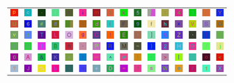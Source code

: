 <table>
<tr>
<td><img src="70.gif"></td>
<td><img src="63.gif"></td>
<td><img src="2E.gif"></td>
<td><img src="49.gif"></td>
<td><img src="72.gif"></td>
<td><img src="69.gif"></td>
<td><img src="6D.gif"></td>
<td><img src="24.gif"></td>
<td><img src="6B.gif"></td>
<td><img src="35.gif"></td>
<td><img src="gr1.gif"></td>
<td><img src="3A.gif"></td>
<td><img src="34.gif"></td>
<td><img src="33.gif"></td>
<td><img src="5B.gif"></td>
<td><img src="59.gif"></td>
</tr>
<tr>
<td><img src="55.gif"></td>
<td><img src="36.gif"></td>
<td><img src="23.gif"></td>
<td><img src="38.gif"></td>
<td><img src="gr3.gif"></td>
<td><img src="3B.gif"></td>
<td><img src="64.gif"></td>
<td><img src="28.gif"></td>
<td><img src="46.gif"></td>
<td><img src="39.gif"></td>
<td><img src="66.gif"></td>
<td><img src="68.gif"></td>
<td><img src="78.gif"></td>
<td><img src="56.gif"></td>
<td><img src="53.gif"></td>
<td><img src="47.gif"></td>
</tr>
<tr>
<td><img src="76.gif"></td>
<td><img src="7A.gif"></td>
<td><img src="54.gif"></td>
<td><img src="4C.gif"></td>
<td><img src="4F.gif"></td>
<td><img src="67.gif"></td>
<td><img src="43.gif"></td>
<td><img src="21.gif"></td>
<td><img src="45.gif"></td>
<td><img src="27.gif"></td>
<td><img src="5D.gif"></td>
<td><img src="4E.gif"></td>
<td><img src="5A.gif"></td>
<td><img src="60.gif"></td>
<td><img src="7B.gif"></td>
<td><img src="71.gif"></td>
</tr>
<tr>
<td><img src="61.gif"></td>
<td><img src="51.gif"></td>
<td><img src="6C.gif"></td>
<td><img src="42.gif"></td>
<td><img src="6E.gif"></td>
<td><img src="2D.gif"></td>
<td><img src="50.gif"></td>
<td><img src="52.gif"></td>
<td><img src="4D.gif"></td>
<td><img src="7E.gif"></td>
<td><img src="29.gif"></td>
<td><img src="32.gif"></td>
<td><img src="48.gif"></td>
<td><img src="40.gif"></td>
<td><img src="2F.gif"></td>
<td><img src="6A.gif"></td>
</tr>
<tr>
<td><img src="30.gif"></td>
<td><img src="41.gif"></td>
<td><img src="26.gif"></td>
<td><img src="4B.gif"></td>
<td><img src="2A.gif"></td>
<td><img src="74.gif"></td>
<td><img src="5F.gif"></td>
<td><img src="5E.gif"></td>
<td><img src="77.gif"></td>
<td><img src="7D.gif"></td>
<td><img src="22.gif"></td>
<td><img src="3E.gif"></td>
<td><img src="7C.gif"></td>
<td><img src="gr2.gif"></td>
<td><img src="6F.gif"></td>
<td><img src="3C.gif"></td>
</tr>
<tr>
<td><img src="3F.gif"></td>
<td><img src="4A.gif"></td>
<td><img src="25.gif"></td>
<td><img src="62.gif"></td>
<td><img src="2C.gif"></td>
<td><img src="75.gif"></td>
<td><img src="2B.gif"></td>
<td><img src="44.gif"></td>
<td><img src="3D.gif"></td>
<td><img src="37.gif"></td>
<td><img src="73.gif"></td>
<td><img src="57.gif"></td>
<td><img src="65.gif"></td>
<td><img src="79.gif"></td>
<td><img src="31.gif"></td>
<td><img src="58.gif"></td>
</tr>
</table>
